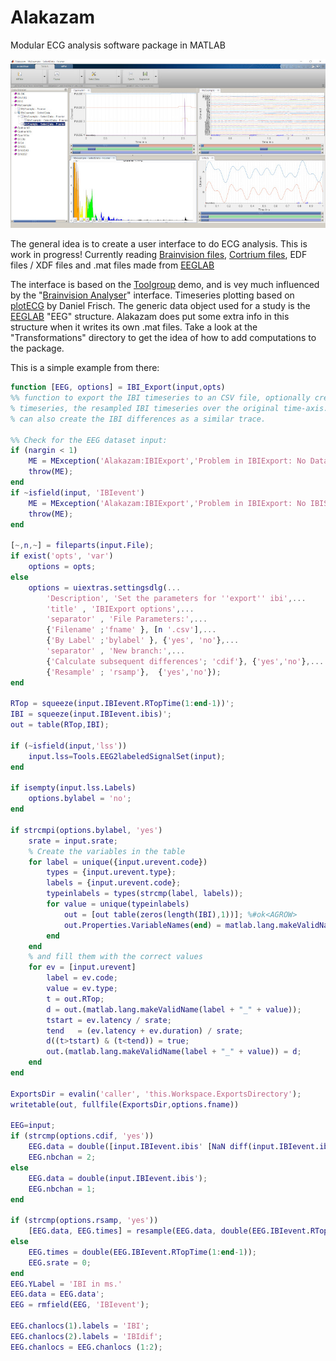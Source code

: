 # Alakazam
Modular ECG analysis software package in MATLAB

![Screenshot](/ScreenShot.jpg)

The general idea is to create a user interface to do ECG analysis. This is work in progress!
Currently reading [Brainvision files](https://www.brainproducts.com/), [Cortrium files](https://www.cortrium.com/), EDF files / XDF files and .mat files made from [EEGLAB](https://sccn.ucsd.edu/eeglab/index.php)

The interface is based on the [Toolgroup](http://undocumentedmatlab.com/articles/matlab-toolstrip-part-2-toolgroup-app) demo, and is vey much influenced by the "[Brainvision Analyser](https://www.brainproducts.com/promo_analyzer2.php)" interface.
Timeseries plotting based on [plotECG](https://nl.mathworks.com/matlabcentral/fileexchange/59296-daniel-frisch-kit-plot-ecg)  by Daniel Frisch. 
The generic data object used for a study is the [EEGLAB](https://sccn.ucsd.edu/eeglab/index.php) "EEG" structure. Alakazam does put some extra info in this structure when it writes its own .mat files.
Take a look at the "Transformations" directory to get the idea of how to add computations to the package.

This is a simple example from there:

``` Matlab
function [EEG, options] = IBI_Export(input,opts)
%% function to export the IBI timeseries to an CSV file, optionally creating a new
% timeseries, the resampled IBI timeseries over the original time-axis. 
% can also create the IBI differences as a similar trace.

%% Check for the EEG dataset input:
if (nargin < 1)
    ME = MException('Alakazam:IBIExport','Problem in IBIExport: No Data Supplied');
    throw(ME);
end
if ~isfield(input, 'IBIevent')
    ME = MException('Alakazam:IBIExport','Problem in IBIExport: No IBIS availeable (yet)');
    throw(ME);
end
    
[~,n,~] = fileparts(input.File);
if exist('opts', 'var')
    options = opts;
else    
    options = uiextras.settingsdlg(...
        'Description', 'Set the parameters for ''export'' ibi',...
        'title' , 'IBIExport options',...
        'separator' , 'File Parameters:',...
        {'Filename' ;'fname' }, [n '.csv'],...
        {'By Label' ;'bylabel' }, {'yes', 'no'},...
        'separator' , 'New branch:',...
        {'Calculate subsequent differences'; 'cdif'}, {'yes','no'},...
        {'Resample' ; 'rsamp'},  {'yes','no'});       
end

RTop = squeeze(input.IBIevent.RTopTime(1:end-1))';
IBI = squeeze(input.IBIevent.ibis)';
out = table(RTop,IBI);

if (~isfield(input,'lss'))
    input.lss=Tools.EEG2labeledSignalSet(input);
end

if isempty(input.lss.Labels)
    options.bylabel = 'no';
end

if strcmpi(options.bylabel, 'yes')  
    srate = input.srate;
    % Create the variables in the table
    for label = unique({input.urevent.code})
        types = {input.urevent.type};
        labels = {input.urevent.code};
        typeinlabels = types(strcmp(label, labels));
        for value = unique(typeinlabels)
            out = [out table(zeros(length(IBI),1))]; %#ok<AGROW>
            out.Properties.VariableNames(end) = matlab.lang.makeValidName(label + "_" + value);
        end
    end
    % and fill them with the correct values
    for ev = [input.urevent]
        label = ev.code;
        value = ev.type;
        t = out.RTop;
        d = out.(matlab.lang.makeValidName(label + "_" + value));
        tstart = ev.latency / srate;
        tend   = (ev.latency + ev.duration) / srate;
        d((t>tstart) & (t<tend)) = true;
        out.(matlab.lang.makeValidName(label + "_" + value)) = d;
    end
end

ExportsDir = evalin('caller', 'this.Workspace.ExportsDirectory');
writetable(out, fullfile(ExportsDir,options.fname))

EEG=input;
if (strcmp(options.cdif, 'yes'))
    EEG.data = double([input.IBIevent.ibis' [NaN diff(input.IBIevent.ibis)]']);
    EEG.nbchan = 2;
else
    EEG.data = double(input.IBIevent.ibis');
    EEG.nbchan = 1;
end

if (strcmp(options.rsamp, 'yes'))
    [EEG.data, EEG.times] = resample(EEG.data, double(EEG.IBIevent.RTopTime(1:end-1)), EEG.srate);
else
    EEG.times = double(EEG.IBIevent.RTopTime(1:end-1));
    EEG.srate = 0;
end    
EEG.YLabel = 'IBI in ms.'
EEG.data = EEG.data';
EEG = rmfield(EEG, 'IBIevent');

EEG.chanlocs(1).labels = 'IBI';
EEG.chanlocs(2).labels = 'IBIdif';
EEG.chanlocs = EEG.chanlocs (1:2);



